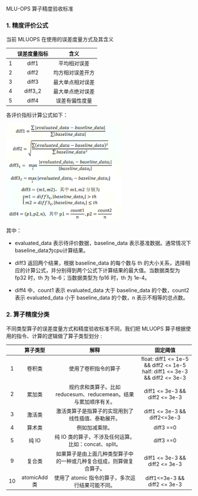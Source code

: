 MLU-OPS 算子精度验收标准

### 1. 精度评价公式

当前 MLUOPS 在使用的误差度量方式及其含义

|     | 误差度量指标 |       含义       |
| :-- | :----------: | :--------------: |
| 1   |    diff1     |   平均相对误差   |
| 2   |    diff2     | 均方相对误差开方 |
| 3   |    diff3     | 最大单点相对误差 |
| 4   |   diff3_2    | 最大单点绝对误差 |
| 5   |    diff4     |  误差有偏性度量  |

各评价指标计算公式如下：

<img src="./Accuracy-Standard-Formula.png" alt="img" style="zoom:60%;" />

其中：

- evaluated_data 表示待评价数据，baseline_data 表示基准数据。通常情况下baseline_data为cpu计算结果。

- diff3 返回两个结果，根据 baseline_data 的每个数与 th 的大小关系，选择相应的计算公式，并分别得到两个公式下计算结果的最大值。当数据类型为 fp32 时，th 为 1e-6；当数据类型为 fp16 时，th 为 1e-4。

- diff4 中，count1 表示 evaluated_data 大于 baseline_data 的个数，count2 表示 evaluated_data 小于 baseline_data 的个数，n 表示不相等的总点数。

### 2. 算子精度分类

不同类型算子的误差度量方式和精度验收标准不同，我们把 MLUOPS 算子根据使用的指令、计算的逻辑做了算子类型划分 :

|     | 算子类型    |                                   解释                              |            固定阈值                |
| :-: | :----:      | :-----------------------------------------------------------------: | :--------------------------------: |
|  1  | 卷积类      | 使用了卷积指令的算子 | float: diff1 <= 1e-5 && diff2 <= 1e-5<br />half: diff1 <= 3e-3 && diff2 <= 3e-3   |
|  2  | 累加类      | 规约求和类算子。比如 reducesum、reducemean。结果与累加顺序有关。    | diff1 <= 3e-3 && diff2 <= 3e-3     |
|  3  | 激活类      | 激活类算子是指算子的实现用到了线性插值、泰勒展开。                  |diff1 <= 3e-3 && diff2<=3e-3        |      
|  4  | 算术类      | 例如加减乘除。                                                      |             diff3 ==0              |
|  5  | 纯 IO       | 纯 IO 类的算子，不涉及任何运算。比如：concat、split。               |         diff3 ==0                  |
|  9  | 复合类      | 如果算子是由上面几种类型算子中的一种或几种复合组成，则算做复合算子。|diff1 <= 3e-3 && diff2 <= 3e-3      |
| 10  |atomicAdd 类 | 使用了 atomic 指令的算子，多次运行结果可能不同。                    | diff1<=3e-3 && diff2 <= 3e-3       |
